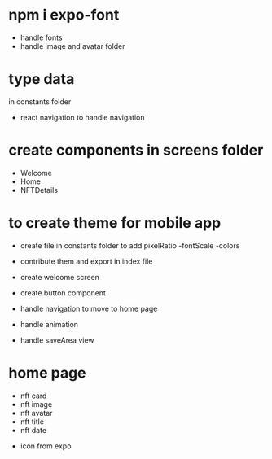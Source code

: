# npm i expo-font

- handle fonts
- handle image and avatar folder

# type data

in constants folder

- react navigation to handle navigation

# create components in screens folder

- Welcome
- Home
- NFTDetails

# to create theme for mobile app

- create file in constants folder to add pixelRatio
  -fontScale
  -colors

* contribute them and export in index file
* create welcome screen
* create button component

* handle navigation to move to home page
* handle animation
* handle saveArea view

# home page

- nft card
- nft image
- nft avatar
- nft title
- nft date

* icon from expo
